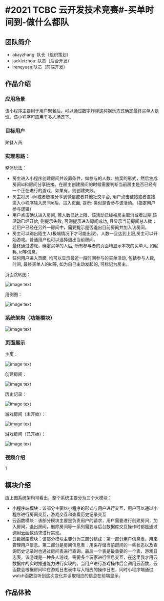 # #2021 TCBC 云开发技术竞赛#-买单时间到-做什么都队

## 团队简介
- akayzhang: 队长（组织策划）
- jackleizhou: 队员（后台开发）
- ireneyuan:队员（前端开发）

## 作品介绍
### 应用场景
该小程序主要用于用户聚餐后，可以通过数字炸弹这种娱乐方式确定最终买单人是谁。该小程序可应用于多人场景下。

### 目标用户
聚餐人员

### 实现思路：
整体玩法：
- 房主进入小程序创建房间并设置条件，如参与的人数、抽奖的形式，然后生成房间id和房间分享链接。在房主创建房间的时候需要判断当前房主是否已经有一个正在进行的游戏，如果有，则创建失败。
- 房主将房间id或者链接分享到微信或者其他社交平台, 用户点击链接或者直接进入小程序输入房间id后，进入页面, 提示: 类似是否参与该活动。（指定用户参与逻辑）
- 用户点击确认进入房间, 若人数已达上限、该活动已经被房主取消或者过期,该活动已经开始, 则提示失败, 否则提示进入房间成功, 且显示当前房间总人数；若用户已经在另外一房间中，需要提示是否退出目前房间并加入该房间。
- 房主可以踢出陌生人(极端情况下才可能出现)，人数一旦达到上限,房主可以开始游戏。普通用户也可以选择退出当前房间。
- 最终通过游戏，确定买单的人后, 所有参与者的页面均显示本次的买单人, 如昵称, id等信息。
- 任何用户进入页面, 均可以显示最近一段时间参与的买单活动, 包括参与人数, 时间, 最终买单人的id等, 如为自己主动发起的, 可标记为房主。

页面跳转图：

![image text](https://github.com/kongbai1kongbai/patTheBill/blob/master/images/%E9%A1%B5%E9%9D%A2%E8%B7%B3%E8%BD%AC%E5%9B%BE.png)

用例图：

![image text](https://github.com/kongbai1kongbai/patTheBill/blob/master/images/%E6%8A%BD%E5%A5%96%E6%B8%B8%E6%88%8F%E7%94%A8%E4%BE%8B%E5%9B%BE.png)


### 系统架构（功能模块）
![image text](https://github.com/kongbai1kongbai/patTheBill/blob/master/images/%E4%B9%B0%E5%8D%95%E6%97%B6%E9%97%B4%E5%88%B0%E7%B3%BB%E7%BB%9F%E6%9E%B6%E6%9E%84%E5%9B%BE.png)

### 页面展示
主页：

![image text](https://github.com/kongbai1kongbai/patTheBill/blob/master/images/%E4%B8%BB%E9%A1%B5%E5%9B%BE.png)

创建房间：

![image text](https://github.com/kongbai1kongbai/patTheBill/blob/master/images/%E5%88%9B%E5%BB%BA%E6%88%BF%E9%97%B4%E5%BC%B9%E7%AA%97.png)

历史记录：

![image text](https://github.com/kongbai1kongbai/patTheBill/blob/master/images/%E5%8E%86%E5%8F%B2%E8%AE%B0%E5%BD%95%E5%9B%BE.png)

游戏房间（未开始）：

![image text](https://github.com/kongbai1kongbai/patTheBill/blob/master/images/%E6%9C%AA%E5%BC%80%E5%A7%8B%E6%B8%B8%E6%88%8F%E5%9B%BE.png)

游戏房间（已开始）：

![image text](https://github.com/kongbai1kongbai/patTheBill/blob/master/images/%E5%BC%80%E5%A7%8B%E6%B8%B8%E6%88%8F%E5%9B%BE.png)

### 视频介绍
1

## 模块介绍
由上图系统架构可看出，整个系统主要分为三个大模块：
- 小程序端模块：该部分主要以小程序的形式与用户进行交互，用户可以通过小程序进行房间交互，游戏交互和查看历史记录交互
- 云函数模块：该部分模块主要是负责用户的请求，用户需要进行创建房间，加入房间，退出房间，删除房间等一系列需要与后台数据库交互操作时都是通过调用云函数请求进行实现。
- 云数据库模块：该部分模块主要分为三部分组成：第一部分用户信息表，用来管理用户信息。第二部分是房间信息表：用来存储当前房间的一些状态以及查询历史记录时也通过房间表进行查询。最后一个表是最重要的一个表，游戏日志表，该游戏是一种多人游戏，需要多个玩家进行信息交互，在这里我才用云数据库的实时推送能力进行实现的。当用户进行游戏操作后会调用云函数，云函数会根据房间ID在游戏日志表中写入相应的操作日志，同时小程序端通过watch函数监听到这次变化并读取相应的信息在前端显示。

## 作品体验


